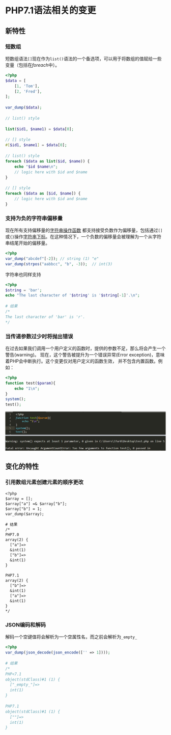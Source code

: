 # PHP7.1语法相关的变更

## 新特性

### 短数组

短数组语法`[]`现在作为`list()`语法的一个备选项，可以用于将数组的值赋给一些变量（包括在*foreach*中）。

```php
<?php
$data = [
    [1, 'Tom'],
    [2, 'Fred'],
];

var_dump($data);

// list() style

list($id1, $name1) = $data[0];

// [] style
#[$id1, $name1] = $data[0];

// list() style
foreach ($data as list($id, $name)) {
	echo "$id $name\n";
    // logic here with $id and $name
}

// [] style
foreach ($data as [$id, $name]) {
    // logic here with $id and $name
}
```

### 支持为负的字符串偏移量

现在所有支持偏移量的[字符串操作函数](https://www.php.net/manual/zh/book.strings.php) 都支持接受负数作为偏移量，包括通过`[]`或`{}`操作[字符串下标](https://www.php.net/manual/zh/language.types.string.php#language.types.string.substr)。在这种情况下，一个负数的偏移量会被理解为一个从字符串结尾开始的偏移量。

```php
<?php
var_dump("abcdef"[-2]); // string (1) "e"
var_dump(strpos("aabbcc", "b", -3));  // int(3)
```

字符串也同样支持

```php
<?php
$string = 'bar';
echo "The last character of '$string' is '$string[-1]'.\n";

# 结果
/*
The last character of 'bar' is 'r'.
*/
```

### 当传递参数过少时将抛出错误

在过去如果我们调用一个用户定义的函数时，提供的参数不足，那么将会产生一个警告(warning)。 现在，这个警告被提升为一个错误异常(Error exception)，意味着PHP会中断执行。这个变更仅对用户定义的函数生效， 并不包含内置函数。例如：

```php
<?php
function test($param){
	echo "1\n";
}
system();
test();
```

![](../images/19-10-2_PHP_PHP71语法相关变更_1.png)



## 变化的特性

### 引用数组元素创建元素的顺序更改

```
<?php
$array = [];
$array["a"] =& $array["b"];
$array["b"] = 1;
var_dump($array);

# 结果
/*
PHP7.0
array(2) {
  ["a"]=>
  &int(1)
  ["b"]=>
  &int(1)
}

PHP7.1
array(2) {
  ["b"]=>
  &int(1)
  ["a"]=>
  &int(1)
}
*/
```

### JSON编码和解码

解码一个空键值将会解析为一个空属性名，而之前会解析为`_empty_`

```php
<?php
var_dump(json_decode(json_encode(['' => 1])));

# 结果
/*
PHP<7.1
object(stdClass)#1 (1) {
  ["_empty_"]=>
  int(1)
}

PHP7.1
object(stdClass)#1 (1) {
  [""]=>
  int(1)
}
```

